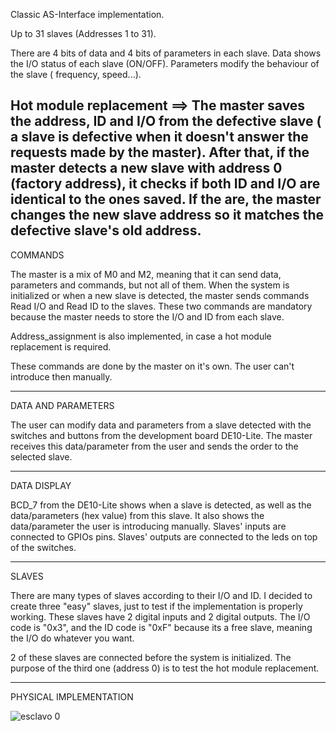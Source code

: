 Classic AS-Interface implementation. 

Up to 31 slaves (Addresses 1 to 31).

There are 4 bits of data and 4 bits of parameters in each slave. Data shows the I/O status of each slave (ON/OFF). Parameters modify the behaviour of the slave ( frequency,
speed...).

Hot module replacement ==> The master saves the address, ID and I/O from the defective slave ( a slave is defective when it doesn't answer the requests made by the master).
After that, if the master detects a new slave with address 0 (factory address), it checks if both ID and I/O are identical to the ones saved. If the are, the master changes the
new slave address so it matches the defective slave's old address.
---------------------------------------------------------------------------------------------------------------------------------------------------------------------------------

COMMANDS

The master is a mix of M0 and M2, meaning that it can send data, parameters and commands, but not all of them. When the system is initialized or when a new slave is detected,
the master sends commands Read I/O and Read ID to the slaves. These two commands are mandatory because the master needs to store the I/O and ID from each slave. 

Address_assignment is also implemented, in case a hot module replacement is required.

These commands are done by the master on it's own. The user can't introduce then manually.

---------------------------------------------------------------------------------------------------------------------------------------------------------------------------------

DATA AND PARAMETERS

The user can modify data and parameters from a slave detected with the switches and buttons from the development board DE10-Lite. The master receives this data/parameter from
the user and sends the order to the selected slave. 

---------------------------------------------------------------------------------------------------------------------------------------------------------------------------------

DATA DISPLAY

BCD_7 from the DE10-Lite shows when a slave is detected, as well as the data/parameters (hex value) from this slave. It also shows the data/parameter the user is introducing
manually.
Slaves' inputs are connected to GPIOs pins.
Slaves' outputs are connected to the leds on top of the switches.


--------------------------------------------------------------------------------------------------------------------------------------------------------------------------------

SLAVES

There are many types of slaves according to their I/O and ID. I decided to create three "easy" slaves, just to test if the implementation is properly working. These slaves have
2 digital inputs and 2 digital outputs. The I/O code is "0x3", and the ID code is "0xF" because its a free slave, meaning the I/O do whatever you want.

2 of these slaves are connected before the system is initialized. The purpose of the third one (address 0) is to test the hot module replacement. 

--------------------------------------------------------------------------------------------------------------------------------------------------------------------------------

PHYSICAL IMPLEMENTATION


![esclavo 0](https://user-images.githubusercontent.com/79548135/109554166-2eb1ed00-7ad4-11eb-930d-1eda38c1ac77.jpg)





